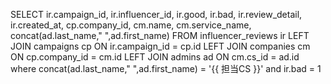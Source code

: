 SELECT ir.campaign_id,
       ir.influencer_id,
       ir.good,
       ir.bad,
       ir.review_detail,
       ir.created_at,
       cp.company_id,
       cm.name,
       cm.service_name,
       concat(ad.last_name," ",ad.first_name)
FROM influencer_reviews ir
LEFT JOIN campaigns cp ON ir.campaign_id = cp.id
LEFT JOIN companies cm ON cp.company_id = cm.id
LEFT JOIN admins ad ON cm.cs_id = ad.id
where concat(ad.last_name," ",ad.first_name) = '{{ 担当CS }}'
and ir.bad = 1